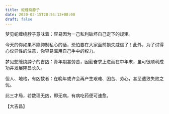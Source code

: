 ```yaml
---
title: 蛇缠绕脖子
date: 2020-02-15T20:54:12+08:00
draft: false
---
```


梦见蛇缠绕脖子意味着：容易因为一己私利破坏自己定下的规矩。

今天的你如果不能抑制私心的话，恐怕要在大家面前损失威信了！此外，为了讨得心仪异性的注意，你容易滥用自己手中的权力。

梦见蛇缠绕脖子的吉凶：青年期甚劳苦，因勤奋求上进而在中年末，虽可很顺利成功并发展隆昌长久。

但人、地格，有凶数者：在晚年或许会再产生艰难、困苦、劳心，甚至遭致失败之忧。

此三才局，若数理无凶，即无病，有病吃药便可速愈。

【大吉昌】